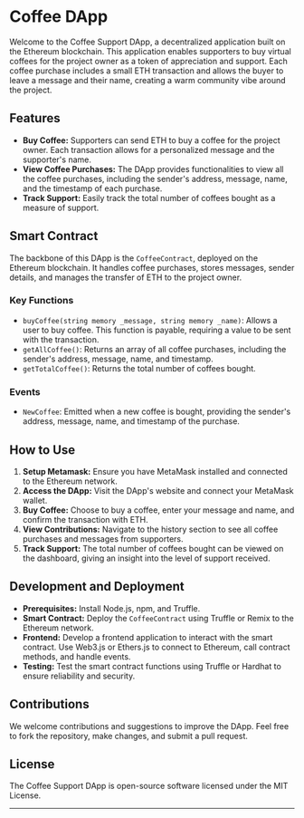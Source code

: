 # Coffee DApp

Welcome to the Coffee Support DApp, a decentralized application built on the Ethereum blockchain. This application enables supporters to buy virtual coffees for the project owner as a token of appreciation and support. Each coffee purchase includes a small ETH transaction and allows the buyer to leave a message and their name, creating a warm community vibe around the project.

## Features

- **Buy Coffee:** Supporters can send ETH to buy a coffee for the project owner. Each transaction allows for a personalized message and the supporter's name.
- **View Coffee Purchases:** The DApp provides functionalities to view all the coffee purchases, including the sender's address, message, name, and the timestamp of each purchase.
- **Track Support:** Easily track the total number of coffees bought as a measure of support.

## Smart Contract

The backbone of this DApp is the `CoffeeContract`, deployed on the Ethereum blockchain. It handles coffee purchases, stores messages, sender details, and manages the transfer of ETH to the project owner.

### Key Functions

- `buyCoffee(string memory _message, string memory _name)`: Allows a user to buy coffee. This function is payable, requiring a value to be sent with the transaction.
- `getAllCoffee()`: Returns an array of all coffee purchases, including the sender's address, message, name, and timestamp.
- `getTotalCoffee()`: Returns the total number of coffees bought.

### Events

- `NewCoffee`: Emitted when a new coffee is bought, providing the sender's address, message, name, and timestamp of the purchase.

## How to Use

1. **Setup Metamask:** Ensure you have MetaMask installed and connected to the Ethereum network.
2. **Access the DApp:** Visit the DApp's website and connect your MetaMask wallet.
3. **Buy Coffee:** Choose to buy a coffee, enter your message and name, and confirm the transaction with ETH.
4. **View Contributions:** Navigate to the history section to see all coffee purchases and messages from supporters.
5. **Track Support:** The total number of coffees bought can be viewed on the dashboard, giving an insight into the level of support received.

## Development and Deployment

- **Prerequisites:** Install Node.js, npm, and Truffle.
- **Smart Contract:** Deploy the `CoffeeContract` using Truffle or Remix to the Ethereum network.
- **Frontend:** Develop a frontend application to interact with the smart contract. Use Web3.js or Ethers.js to connect to Ethereum, call contract methods, and handle events.
- **Testing:** Test the smart contract functions using Truffle or Hardhat to ensure reliability and security.

## Contributions

We welcome contributions and suggestions to improve the DApp. Feel free to fork the repository, make changes, and submit a pull request.

## License

The Coffee Support DApp is open-source software licensed under the MIT License.

---
